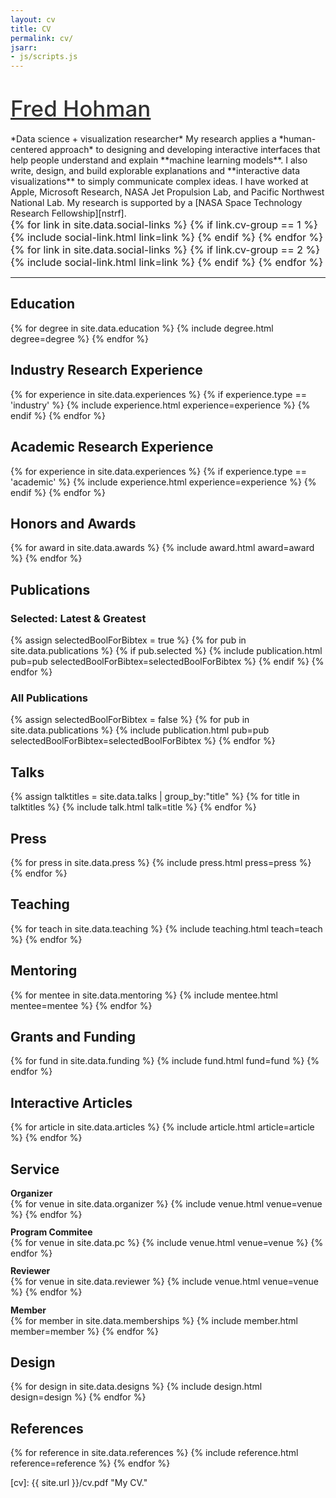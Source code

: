 ```yaml
---
layout: cv
title: CV
permalink: cv/
jsarr:
- js/scripts.js
---
```


<h1><a style="color: #313131; font-weight: 500; font-size: 1.25em" href="https://fredhohman.com">Fred Hohman</a></h1>

<span class="cv-subtitle">
*<span class="cv-ai">Data science</span> + <span class="cv-vis">visualization</span> researcher*
</span>

<!-- <span class="cv-max-width">
I’m a Ph.D. candidate in the [College of Computing][coc] at [Georgia Tech][gt] advised by [Polo Chau][polo] and [Alex Endert][alex].
</span> -->

<span class="cv-max-width">
My research applies a *human-centered approach* to designing and developing interactive interfaces that help people understand and explain **<span class="cv-ai">machine learning models</span>**.
I also write, design, and build explorable explanations and **<span class="cv-vis">interactive data visualizations</span>** to simply communicate complex ideas.
</span>

<span class="cv-max-width">
I have worked at Apple, Microsoft Research, NASA Jet Propulsion Lab, and Pacific Northwest National Lab.
</span>

<span class="cv-max-width">
My research is supported by a [NASA Space Technology Research Fellowship][nstrf].
</span>


<div class="cv-image-links-wrapper" style="font-size: 16px; padding-bottom: 0;">
	<div class="cv-image-links">
		{% for link in site.data.social-links %}
			{% if link.cv-group == 1 %}
				{% include social-link.html link=link %}
			{% endif %}
		{% endfor %}
	</div>
	<div class="cv-image-links">
		{% for link in site.data.social-links %}
			{% if link.cv-group == 2 %}
				{% include social-link.html link=link %}
			{% endif %}
		{% endfor %}
	</div>
</div>


***


## Education

{% for degree in site.data.education %}
{% include degree.html degree=degree %}
{% endfor %}


## Industry Research Experience

{% for experience in site.data.experiences %}
{% if experience.type == 'industry' %}
{% include experience.html experience=experience %}
{% endif %}
{% endfor %}


## Academic Research Experience

{% for experience in site.data.experiences %}
{% if experience.type == 'academic' %}
{% include experience.html experience=experience %}
{% endif %}
{% endfor %}


## Honors and Awards

{% for award in site.data.awards %}
{% include award.html award=award %}
{% endfor %}


## Publications

### Selected: Latest & Greatest

{% assign selectedBoolForBibtex = true %}
{% for pub in site.data.publications %}
{% if pub.selected %}
{% include publication.html pub=pub selectedBoolForBibtex=selectedBoolForBibtex %}
{% endif %}
{% endfor %}

### All Publications

{% assign selectedBoolForBibtex = false %}
{% for pub in site.data.publications %}
{% include publication.html pub=pub selectedBoolForBibtex=selectedBoolForBibtex %}
{% endfor %}


## Talks

{% assign talktitles = site.data.talks | group_by:"title" %}
{% for title in talktitles %}
{% include talk.html talk=title %}
{% endfor %}


## Press

{% for press in site.data.press %}
{% include press.html press=press %}
{% endfor %}


## Teaching

{% for teach in site.data.teaching %}
{% include teaching.html teach=teach %}
{% endfor %}


## Mentoring

{% for mentee in site.data.mentoring %}
{% include mentee.html mentee=mentee %}
{% endfor %}


## Grants and Funding

{% for fund in site.data.funding %}
{% include fund.html fund=fund %}
{% endfor %}


## Interactive Articles

{% for article in site.data.articles %}
{% include article.html article=article %}
{% endfor %}


<!-- ## Technology Skills

{% for skill in site.data.skills %}
{% include skill.html skill=skill %}
{% endfor %} -->


## Service

<p style="margin-bottom: 0rem"><strong>Organizer</strong></p>
{% for venue in site.data.organizer %}
{% include venue.html venue=venue %}
{% endfor %}

<p style="margin-top: 0.7rem; margin-bottom: 0rem"><strong>Program Commitee</strong></p>
{% for venue in site.data.pc %}
{% include venue.html venue=venue %}
{% endfor %}

<p style="margin-top: 0.7rem; margin-bottom: 0rem"><strong>Reviewer</strong></p>
{% for venue in site.data.reviewer %}
{% include venue.html venue=venue %}
{% endfor %}

<p style="margin-top: 0.7rem; margin-bottom: 0rem"><strong>Member</strong></p>
{% for member in site.data.memberships %}
{% include member.html member=member %}
{% endfor %}


## Design

{% for design in site.data.designs %}
{% include design.html design=design %}
{% endfor %}


## References

{% for reference in site.data.references %}
{% include reference.html reference=reference %}
{% endfor %}

<!-- 
## Contact

Fred Hohman  
`fredhohman@gatech.edu`  
CODA Tech Square  
Georgia Tech  
756 W Peachtree St NW  
Atlanta, GA 30308
<span style="background: linear-gradient(0deg, #34495e, #3498db); -webkit-background-clip: text; -webkit-text-fill-color: transparent; display: block">
—  
USA  
Earth  
Solar System  
Milky Way  
Local Group  
Universe  
</span> -->


[cv]: {{ site.url }}/cv.pdf "My CV."

[poloclub]: http://poloclub.gatech.edu "Polo Club of Data Science"
[gt]: http://gatech.edu "Georgia Tech"
[cse]: http://cse.gatech.edu "GT Computational Science and Engineering"
[coc]: http://www.cc.gatech.edu "GT College of Computing"

[fred]: http://fredhohman.com "Fred Hohman"
[polo]: http://www.cc.gatech.edu/~dchau/ "Polo Chau"
[alex]: http://va.gatech.edu/endert/ "Alex Endert"

[jpl]: https://www.jpl.nasa.gov/ "NASA Jet Propulsion Lab"
[hi]: https://www.hi.jpl.nasa.gov/ "Human Interfaces Group at NASA JPL"
[pnnl]: https://www.pnnl.gov/ "Pacific Northwest National Laboratory"
[dsa]: http://www.pnnl.gov/nationalsecurity/technical/capabilities/computing/data_sciences.stm "Data Sciences and Analytics Group at PNNL"
[msr]: https://www.microsoft.com/en-us/research/ "Microsoft Research"
[msr-hci]: https://www.microsoft.com/en-us/research/group/human-computer-interaction/ "HCI@MSR"

[twitter]: https:/www.twitter.com/fredhohman "@fredhohman"
[github]: https:/www.github.com/fredhohman "github.com/fredhohman"
[nstrf]: https://www.nasa.gov/strg/nstrf "NASA Space Technology Research Fellowship"
